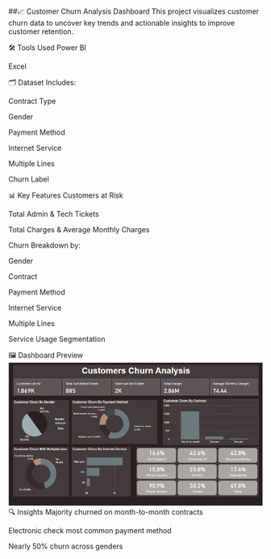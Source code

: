 ##📈 Customer Churn Analysis Dashboard
This project visualizes customer churn data to uncover key trends and actionable insights to improve customer retention.

🛠 Tools Used
Power BI

Excel

🗂 Dataset
Includes:

Contract Type

Gender

Payment Method

Internet Service

Multiple Lines

Churn Label

📊 Key Features
Customers at Risk

Total Admin & Tech Tickets

Total Charges & Average Monthly Charges

Churn Breakdown by:

Gender

Contract

Payment Method

Internet Service

Multiple Lines

Service Usage Segmentation

🖼 Dashboard Preview
![Dashboard](https://github.com/MuhammadFurqanMohsin25Apr/Customers_Churn_Analysis/blob/main/Dashboard5.png)
🔍 Insights
Majority churned on month-to-month contracts

Electronic check most common payment method

Nearly 50% churn across genders



